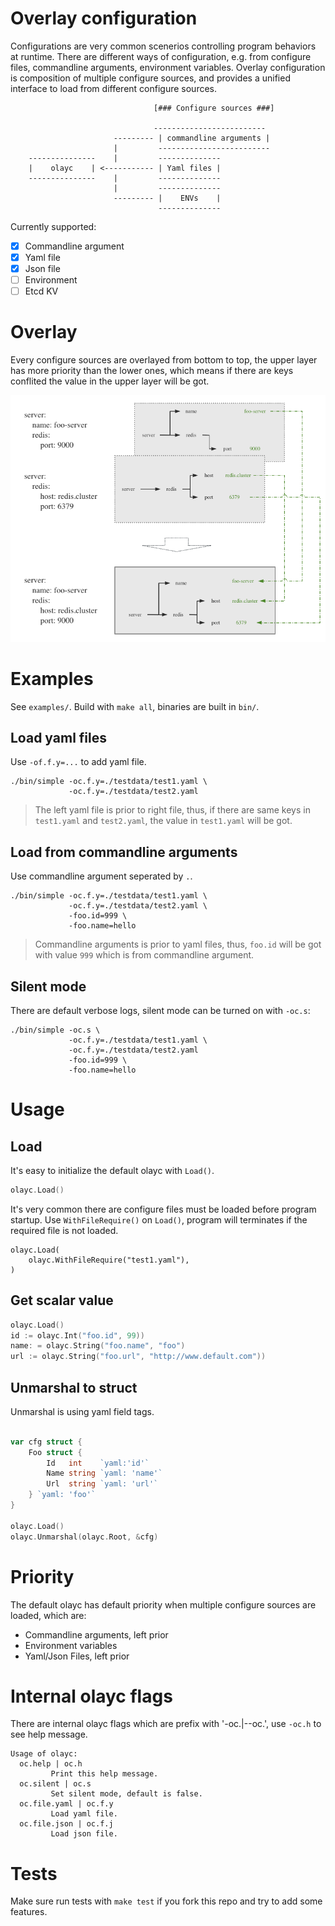 Overlay configuration
===================================

Configurations are very common scenerios controlling program behaviors at runtime. There are different ways of configuration, e.g. from configure files, commandline arguments, environment variables. Overlay configuration is composition of multiple configure sources, and provides a unified interface to load from different configure sources. 

```
                                [### Configure sources ###]

                                -------------------------
                       --------- | commandline arguments |
                       |         -------------------------
    ---------------    |         --------------
    |    olayc    | <----------- | Yaml files |
    ---------------    |         --------------
                       |         --------------
                       --------- |    ENVs    |
                                 --------------
```

Currently supported: 
- [X] Commandline argument
- [X] Yaml file
- [X] Json file
- [ ] Environment
- [ ] Etcd KV

# Overlay

Every configure sources are overlayed from bottom to top, the upper layer has more priority than the lower ones, which means if there are keys conflited the value in the upper layer will be got.

![layers](readme/images/layers.png)

# Examples

See `examples/`. Build with `make all`, binaries are built in `bin/`.

## Load yaml files

Use `-of.f.y=...` to add yaml file.

```
./bin/simple -oc.f.y=./testdata/test1.yaml \
             -oc.f.y=./testdata/test2.yaml
```

> The left yaml file is prior to right file, thus, if there are same keys in `test1.yaml` and `test2.yaml`, the value in `test1.yaml` will be got.

## Load from commandline arguments

Use commandline argument seperated by `.`.

```
./bin/simple -oc.f.y=./testdata/test1.yaml \
             -oc.f.y=./testdata/test2.yaml \
             -foo.id=999 \
             -foo.name=hello
```

> Commandline arguments is prior to yaml files, thus, `foo.id` will be got with value `999` which is from commandline argument.

## Silent mode

There are default verbose logs, silent mode can be turned on with `-oc.s`:

```
./bin/simple -oc.s \
             -oc.f.y=./testdata/test1.yaml \
             -oc.f.y=./testdata/test2.yaml
             -foo.id=999 \
             -foo.name=hello
```

# Usage

## Load

It's easy to initialize the default olayc with `Load()`.

```go
olayc.Load()
```

It's very common there are configure files must be loaded before program startup. 
Use `WithFileRequire()` on `Load()`, program will terminates if the required file is not loaded.

```
olayc.Load(
    olayc.WithFileRequire("test1.yaml"),
)
```

## Get scalar value

```go
olayc.Load()
id := olayc.Int("foo.id", 99))
name: = olayc.String("foo.name", "foo")
url := olayc.String("foo.url", "http://www.default.com"))
```

## Unmarshal to struct

Unmarshal is using yaml field tags.

```go

var cfg struct {
	Foo struct {
		Id   int    `yaml:'id'`
		Name string `yaml: 'name'`
		Url  string `yaml: 'url'`
	} `yaml: 'foo'`
}

olayc.Load()
olayc.Unmarshal(olayc.Root, &cfg)
```

# Priority

The default olayc has default priority when multiple configure sources are loaded, which are:

- Commandline arguments, left prior
- Environment variables
- Yaml/Json Files, left prior

# Internal olayc flags

There are internal olayc flags which are prefix with '-oc.|--oc.', use `-oc.h` to see help message.

```
Usage of olayc:
  oc.help | oc.h
         Print this help message.
  oc.silent | oc.s
         Set silent mode, default is false.
  oc.file.yaml | oc.f.y
         Load yaml file.
  oc.file.json | oc.f.j
         Load json file.
```

# Tests

Make sure run tests with `make test` if you fork this repo and try to add some features.
